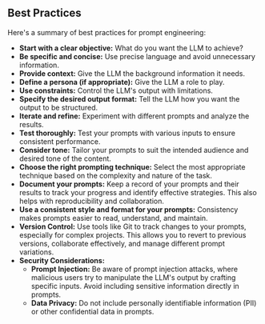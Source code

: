 ## Best Practices

Here's a summary of best practices for prompt engineering:

*   **Start with a clear objective:** What do you want the LLM to achieve?
*   **Be specific and concise:** Use precise language and avoid unnecessary information.
*   **Provide context:** Give the LLM the background information it needs.
*   **Define a persona (if appropriate):** Give the LLM a role to play.
*   **Use constraints:** Control the LLM's output with limitations.
*   **Specify the desired output format:** Tell the LLM how you want the output to be structured.
*   **Iterate and refine:** Experiment with different prompts and analyze the results.
*   **Test thoroughly:** Test your prompts with various inputs to ensure consistent performance.
*   **Consider tone:** Tailor your prompts to suit the intended audience and desired tone of the content.
*   **Choose the right prompting technique:** Select the most appropriate technique based on the complexity and nature of the task.
*   **Document your prompts:** Keep a record of your prompts and their results to track your progress and identify effective strategies. This also helps with reproducibility and collaboration.
*   **Use a consistent style and format for your prompts:** Consistency makes prompts easier to read, understand, and maintain.
*   **Version Control:** Use tools like Git to track changes to your prompts, especially for complex projects. This allows you to revert to previous versions, collaborate effectively, and manage different prompt variations.
*   **Security Considerations:**
    *   **Prompt Injection:** Be aware of prompt injection attacks, where malicious users try to manipulate the LLM's output by crafting specific inputs. Avoid including sensitive information directly in prompts.
    *   **Data Privacy:**  Do not include personally identifiable information (PII) or other confidential data in prompts.